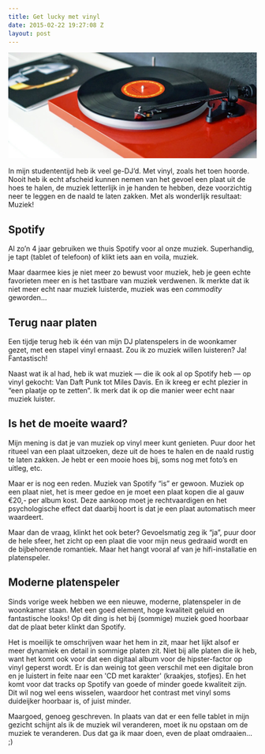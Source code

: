 ```yaml
---
title: Get lucky met vinyl
date: 2015-02-22 19:27:08 Z
layout: post
---
```


![platenspeler](/content/images/2015/02/platenspeler.jpg)

In mijn studententijd heb ik veel ge-DJ’d. Met vinyl, zoals het toen hoorde. Nooit heb ik echt afscheid kunnen nemen van het gevoel een plaat uit de hoes te halen, de muziek letterlijk in je handen te hebben, deze voorzichtig neer te leggen en de naald te laten zakken. Met als wonderlijk resultaat: Muziek!

## Spotify
Al zo’n 4 jaar gebruiken we thuis Spotify voor al onze muziek. Superhandig, je tapt (tablet of telefoon) of klikt iets aan en voila, muziek.

Maar daarmee kies je niet meer zo bewust voor muziek, heb je geen echte favorieten meer en is het tastbare van muziek verdwenen. Ik merkte dat ik niet meer echt naar muziek luisterde, muziek was een *commodity* geworden…

## Terug naar platen
Een tijdje terug heb ik één van mijn DJ platenspelers in de woonkamer gezet, met een stapel vinyl ernaast. Zou ik zo muziek willen luisteren? Ja! Fantastisch!

Naast wat ik al had, heb ik wat muziek — die ik ook al op Spotify heb — op vinyl gekocht: Van Daft Punk tot Miles Davis. En ik kreeg er echt plezier in “een plaatje op te zetten”. Ik merk dat ik op die manier weer echt naar muziek luister. 

## Is het de moeite waard?
Mijn mening is dat je van muziek op vinyl meer kunt genieten. Puur door het ritueel van een plaat uitzoeken, deze uit de hoes te halen en de naald rustig te laten zakken. Je hebt er een mooie hoes bij, soms nog met foto’s en uitleg, etc.

Maar er is nog een reden. Muziek van Spotify “is” er gewoon. Muziek op een plaat niet, het is meer gedoe en je moet een plaat kopen die al gauw €20,- per album kost. Deze aankoop moet je rechtvaardigen en het psychologische effect dat daarbij hoort is dat je een plaat automatisch meer waardeert.

Maar dan de vraag, klinkt het ook beter? Gevoelsmatig zeg ik “ja”, puur door de hele sfeer, het zicht op een plaat die voor mijn neus gedraaid wordt en de bijbehorende romantiek. Maar het hangt vooral af van je hifi-installatie en platenspeler.

## Moderne platenspeler
Sinds vorige week hebben we een nieuwe, moderne, platenspeler in de woonkamer staan. Met een goed element, hoge kwaliteit geluid en fantastische looks! Op dit ding is het bij (sommige) muziek goed hoorbaar dat de plaat beter klinkt dan Spotify.

Het is moeilijk te omschrijven waar het hem in zit, maar het lijkt alsof er meer dynamiek en detail in sommige platen zit. Niet bij alle platen die ik heb, want het komt ook voor dat een digitaal album voor de hipster-factor op vinyl geperst wordt. Er is dan weinig tot geen verschil met een digitale bron en je luistert in feite naar een 'CD met karakter' (kraakjes, stofjes). En het komt voor dat tracks op Spotify van goede of minder goede kwaliteit zijn. Dit wil nog wel eens wisselen, waardoor het contrast met vinyl soms duideijker hoorbaar is, of juist minder.

Maargoed, genoeg geschreven. In plaats van dat er een felle tablet in mijn gezicht schijnt als ik de muziek wil veranderen, moet ik nu opstaan om de muziek te veranderen. Dus dat ga ik maar doen, even de plaat omdraaien… ;)